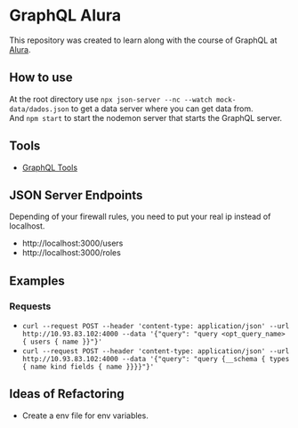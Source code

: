 # GraphQL Alura
This repository was created to learn along with the course of GraphQL at [Alura](https://www.alura.com.br/).  

## How to use  
At the root directory use ``npx json-server --nc --watch mock-data/dados.json`` to get a data server where you can get data from.  
And `npm start` to start the nodemon server that starts the GraphQL server.

## Tools
- [GraphQL Tools](https://www.graphql-tools.com/)

## JSON Server Endpoints  
Depending of your firewall rules, you need to put your real ip instead of localhost.  

- http://localhost:3000/users
- http://localhost:3000/roles

## Examples
### Requests
- `curl --request POST --header 'content-type: application/json' --url http://10.93.83.102:4000 --data '{"query": "query <opt_query_name> { users { name }}"}'`
- `curl --request POST --header 'content-type: application/json' --url http://10.93.83.102:4000 --data '{"query": "query {__schema { types { name kind fields { name }}}}"}'`

## Ideas of Refactoring
- Create a env file for env variables.  